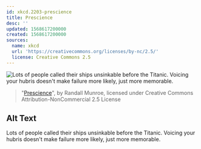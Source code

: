 ```yaml
---
id: xkcd.2203-prescience
title: Prescience
desc: ''
updated: 1568617200000
created: 1568617200000
sources:
  name: xkcd
  url: 'https://creativecommons.org/licenses/by-nc/2.5/'
  license: Creative Commons 2.5
---
```

![Lots of people called their ships unsinkable before the Titanic. Voicing your hubris doesn't make failure more likely, just more memorable.](https://imgs.xkcd.com/comics/prescience.png)
> "[Prescience](https://xkcd.com/2203/)", by Randall Munroe, licensed under Creative Commons Attribution-NonCommercial 2.5 License

## Alt Text
Lots of people called their ships unsinkable before the Titanic. Voicing your hubris doesn't make failure more likely, just more memorable.
